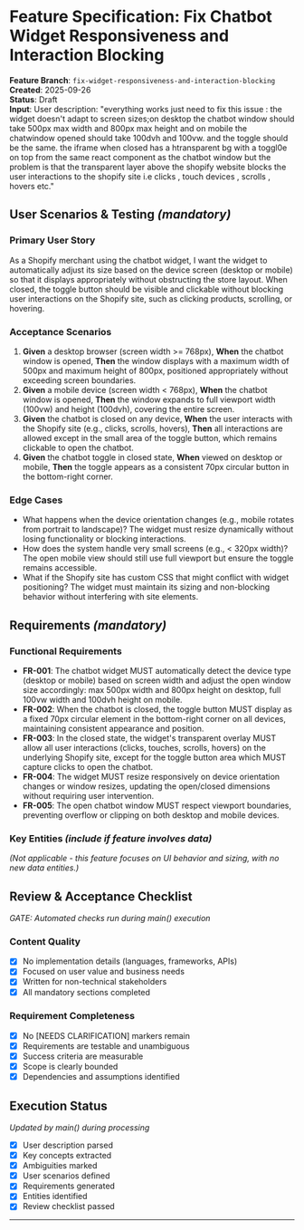 # Feature Specification: Fix Chatbot Widget Responsiveness and Interaction Blocking

**Feature Branch**: `fix-widget-responsiveness-and-interaction-blocking`  
**Created**: 2025-09-26  
**Status**: Draft  
**Input**: User description: "everything works just need to fix this issue : the widget doesn't adapt to screen sizes;on desktop the chatbot window should take 500px max width and 800px max height and on mobile the chatwindow opened should take 100dvh and 100vw. and the toggle should be the same. the iframe when closed has a htransparent bg with a toggl0e on top from the same react component as the chatbot window but the problem is that the transparent layer above the shopify website blocks the user interactions to the shopify site i.e clicks , touch devices , scrolls , hovers etc."

## User Scenarios & Testing *(mandatory)*

### Primary User Story
As a Shopify merchant using the chatbot widget, I want the widget to automatically adjust its size based on the device screen (desktop or mobile) so that it displays appropriately without obstructing the store layout. When closed, the toggle button should be visible and clickable without blocking user interactions on the Shopify site, such as clicking products, scrolling, or hovering.

### Acceptance Scenarios
1. **Given** a desktop browser (screen width >= 768px), **When** the chatbot window is opened, **Then** the window displays with a maximum width of 500px and maximum height of 800px, positioned appropriately without exceeding screen boundaries.
2. **Given** a mobile device (screen width < 768px), **When** the chatbot window is opened, **Then** the window expands to full viewport width (100vw) and height (100dvh), covering the entire screen.
3. **Given** the chatbot is closed on any device, **When** the user interacts with the Shopify site (e.g., clicks, scrolls, hovers), **Then** all interactions are allowed except in the small area of the toggle button, which remains clickable to open the chatbot.
4. **Given** the chatbot toggle in closed state, **When** viewed on desktop or mobile, **Then** the toggle appears as a consistent 70px circular button in the bottom-right corner.

### Edge Cases
- What happens when the device orientation changes (e.g., mobile rotates from portrait to landscape)? The widget must resize dynamically without losing functionality or blocking interactions.
- How does the system handle very small screens (e.g., < 320px width)? The open mobile view should still use full viewport but ensure the toggle remains accessible.
- What if the Shopify site has custom CSS that might conflict with widget positioning? The widget must maintain its sizing and non-blocking behavior without interfering with site elements.

## Requirements *(mandatory)*

### Functional Requirements
- **FR-001**: The chatbot widget MUST automatically detect the device type (desktop or mobile) based on screen width and adjust the open window size accordingly: max 500px width and 800px height on desktop, full 100vw width and 100dvh height on mobile.
- **FR-002**: When the chatbot is closed, the toggle button MUST display as a fixed 70px circular element in the bottom-right corner on all devices, maintaining consistent appearance and position.
- **FR-003**: In the closed state, the widget's transparent overlay MUST allow all user interactions (clicks, touches, scrolls, hovers) on the underlying Shopify site, except for the toggle button area which MUST capture clicks to open the chatbot.
- **FR-004**: The widget MUST resize responsively on device orientation changes or window resizes, updating the open/closed dimensions without requiring user intervention.
- **FR-005**: The open chatbot window MUST respect viewport boundaries, preventing overflow or clipping on both desktop and mobile devices.

### Key Entities *(include if feature involves data)*
*(Not applicable - this feature focuses on UI behavior and sizing, with no new data entities.)*

## Review & Acceptance Checklist
*GATE: Automated checks run during main() execution*

### Content Quality
- [x] No implementation details (languages, frameworks, APIs)
- [x] Focused on user value and business needs
- [x] Written for non-technical stakeholders
- [x] All mandatory sections completed

### Requirement Completeness
- [x] No [NEEDS CLARIFICATION] markers remain
- [x] Requirements are testable and unambiguous  
- [x] Success criteria are measurable
- [x] Scope is clearly bounded
- [x] Dependencies and assumptions identified

## Execution Status
*Updated by main() during processing*

- [x] User description parsed
- [x] Key concepts extracted
- [x] Ambiguities marked
- [x] User scenarios defined
- [x] Requirements generated
- [x] Entities identified
- [x] Review checklist passed

---